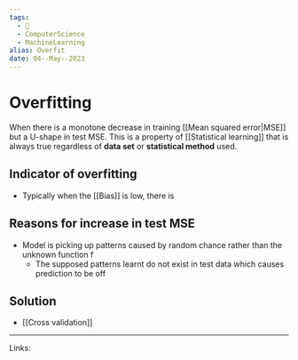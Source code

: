 ```yaml
---
tags:
  - 🌱
  - ComputerScience
  - MachineLearning
alias: Overfit
date: 04--May--2023
---
```


# Overfitting

When there is a monotone decrease in training [[Mean squared error|MSE]] but a U-shape in test MSE. This is a property of [[Statistical learning]] that is always true regardless of **data set** or **statistical method** used.
## Indicator of overfitting
- Typically when the [[Bias]] is low, there is 
## Reasons for increase in test MSE
- Model is picking up patterns caused by random chance rather than the unknown function f
    - The supposed patterns learnt do not exist in test data which causes prediction to be off
## Solution
- [[Cross validation]]
---
Links: 